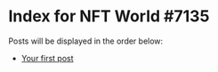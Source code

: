# Index for NFT World #7135
Posts will be displayed in the order below:

- [Your first post](./001-first.md)

